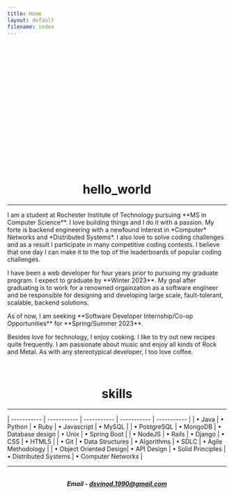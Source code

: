 ```yaml
---
title: Home 
layout: default
filename: index
--- 
```

<div style="float: left;">
<a href="/dsvinod90/pics/resume.pdf"><object style="margin-right: 30px;display:inline-block;vertical-align:middle;float:left;position:relative" data="/dsvinod90/pics/resume.pdf" type="application/pdf" width="600" height="280" style="border-radius:1.5%"></object></a>
</div>
<div class="badge-base LI-profile-badge" data-locale="en_US" data-size="large" data-theme="dark" data-type="HORIZONTAL" data-vanity="vinoddalavai" data-version="v1" style="display:inline-block;vertical-align:middle;float:right;position:relative">
<a class="badge-base__link LI-simple-link" href="https://www.linkedin.com/in/vinoddalavai?trk=profile-badge"></a>
</div>


<div style="float: right;">

<h1 align="center"> hello_world </h1>
<hr>
<p align="justified">
I am a student at Rochester Institute of Technology pursuing **MS in Computer Science**. I love building things and I do it with a passion. My forte is backend engineering with a newfound interest in *Computer* Networks and *Distributed Systems*. I also love to solve coding challenges and as a result I participate in many competitive coding contests. I believe that one day I can make it to the top of the leaderboards of popular coding challenges.
</p>
<p>
I have been a web developer for four years prior to pursuing my graduate program. I expect to graduate by **Winter 2023**. My goal after graduating is to work for a renowned orgainzation as a software engineer and be responsible for designing and developing large scale, fault-tolerant, scalable, backend solutions. 
</p>
<p>
As of now, I am seeking **Software Developer Internship/Co-op Opportunities** for **Spring/Summer 2023**.
</p>
<p>
Besides love for technology, I enjoy cooking. I like to try out new recipes quite frequently. I am passionate about music and enjoy all kinds of Rock and Metal. As with any stereotypical developer, I too love coffee.
</p>
<br/>
<h1 align="center"> skills </h1>
<hr>
| ----------- | ----------- | ----------- | ----------- | ----------- |
| • Java | • Python | • Ruby | • Javascript | • MySQL |
| • PostgreSQL | • MongoDB | • Database design | • Unix | • Spring Boot |
| • NodeJS | • Rails | • Django | • CSS | • HTML5 |
| • Git | • Data Structures | • Algorithms | • SDLC | • Agile Methodology |
| • Object Oriented Design| • API Design | • Solid Principles | • Distributed Systems | • Computer Networks |

<hr>
<br/>
<h5 style="text-align: center;margin: 0px">Email - <a href= "mailto:dsvinod.1990@gmail.com">dsvinod.1990@gmail.com</a></h5>
<br/>
</div>
